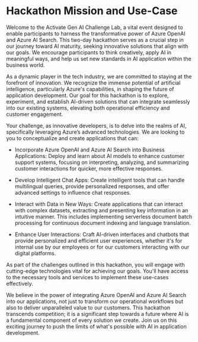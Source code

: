# Hackathon Mission and Use-Case

Welcome to the Activate Gen AI Challenge Lab, a vital event designed to enable participants to harness the transformative power of Azure OpenAI and Azure AI Search. This two-day hackathon serves as a crucial step in our journey toward AI maturity, seeking innovative solutions that align with our goals. We encourage participants to think creatively, apply AI in meaningful ways, and help us set new standards in AI application within the business world.

As a dynamic player in the tech industry, we are committed to staying at the forefront of innovation. We recognize the immense potential of artificial intelligence, particularly Azure's capabilities, in shaping the future of application development. Our goal for this hackathon is to explore, experiment, and establish AI-driven solutions that can integrate seamlessly into our existing systems, elevating both operational efficiency and customer engagement.

Your challenge, as innovative developers, is to delve into the realms of AI, specifically leveraging Azure’s advanced technologies. We are looking to you to conceptualize and create applications that can:

- Incorporate Azure OpenAI and Azure AI Search into Business Applications: Deploy and learn about AI models to enhance customer support systems, focusing on interpreting, analyzing, and summarizing customer interactions for quicker, more effective responses.
  
- Develop Intelligent Chat Apps: Create intelligent tools that can handle multilingual queries, provide personalized responses, and offer advanced settings to influence chat responses.

- Interact with Data in New Ways: Create applications that can interact with complex datasets, extracting and presenting key information in an intuitive manner. This includes implementing serverless document batch processing for continuous document indexing and language translation.

- Enhance User Interactions: Craft AI-driven interfaces and chatbots that provide personalized and efficient user experiences, whether it's for internal use by our employees or for our customers interacting with our digital platforms.

As part of the challenges outlined in this hackathon, you will engage with cutting-edge technologies vital for achieving our goals. You'll have access to the necessary tools and services to implement these use-cases effectively.

We believe in the power of integrating Azure OpenAI and Azure AI Search into our applications, not just to transform our operational workflows but also to deliver unparalleled value to our customers. This hackathon transcends competition; it is a significant step towards a future where AI is a fundamental component of every solution we create. Join us on this exciting journey to push the limits of what's possible with AI in application development.
